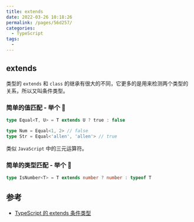 ```yaml
---
title: extends
date: 2022-03-26 10:18:26
permalink: /pages/56d257/
categories:
  - TypeScript
tags:
  -
---
```


## extends

类型的 `extends` 和 `class` 的继承有很大的不同，它更多的是用来检测两个类型的关系，所以又叫条件类型。

### 简单的值匹配 - 举个 🌰

```typescript
type Equal<T, U> = T extends U ? true : false

type Num = Equal<1, 2> // false
type Str = Equal<'allen', 'allen'> // true
```

类似 `JavaScript` 中的三元运算符。

### 简单的类型匹配 - 举个 🌰

```typescript
type IsNumber<T> = T extends number ? number : typeof T
```

## 参考

- [TypeScript 的 extends 条件类型](https://juejin.cn/post/6844904066485583885)
